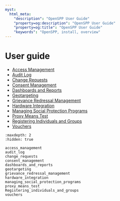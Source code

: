 ```yaml
---
myst:
  html_meta:
    "description": "OpenSPP User Guide"
    "property=og:description": "OpenSPP User Guide"
    "property=og:title": "OpenSPP User Guide"
    "keywords": "OpenSPP, install, overview"
---
```


# User guide

- [Access Management](access_management)
- [Audit Log](audit_log)
- [Change Requests](change_requests)
- [Consent Management](consent_management)
- [Dashboards and Reports](dashboards_and_reports)
- [Geotargeting](geotargeting)
- [Grievance Redressal Management](grievance_redressal_management)
- [Hardware Integration](hardware_integration)
- [Managing Social Protection Programs](managing_social_protection_programs)
- [Proxy Means Test](proxy_means_test)
- [Registering Individuals and Groups](Registering_individuals_and_groups)
- [Vouchers](vouchers)


<!-- - [User Management]
- [Registrant Management]
- [Proxy Mean Test]
- [Geotargeting]
- [Vouchers]
- [Dashboard and reporting]
- [Integration and Interoperability]
- [Security and Compliance]
- Registering individuals and groups
- Managing social protection programs
- Grievance and appeals management
- Mass campaigns
- Monitoring and analytics
- ID card issuance
- Integrations and APIs
- User interface tour -->



```{toctree}
:maxdepth: 2
:hidden: true

access_management
audit_log
change_requests
consent_management
dashboards_and_reports
geotargeting
grievance_redressal_management
hardware_integration
managing_social_protection_programs
proxy_means_test
Registering_individuals_and_groups
vouchers

```